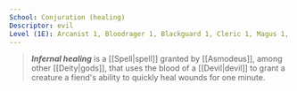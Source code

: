 ```yaml
---
School: Conjuration (healing)
Descriptor: evil
Level (1E): Arcanist 1, Bloodrager 1, Blackguard 1, Cleric 1, Magus 1, Sorcerer/Wizard 1, Summoner 1, Warpriest 1, Witch 1
---
```


> ***Infernal healing*** is a [[Spell|spell]] granted by [[Asmodeus]], among other [[Deity|gods]], that uses the blood of a [[Devil|devil]] to grant a creature a fiend's ability to quickly heal wounds for one minute.







